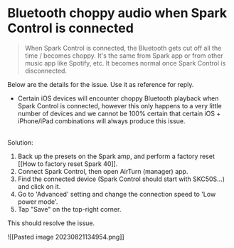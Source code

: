 # Bluetooth choppy audio when Spark Control is connected
> When Spark Control is connected, the Bluetooth gets cut off all the time / becomes choppy. It's the same from Spark app or from other music app like Spotify, etc. It becomes normal once Spark Control is disconnected.

Below are the details for the issue. Use it as reference for reply.

- Certain iOS devices will encounter choppy Bluetooth playback when Spark Control is connected, however this only happens to a very little number of devices and we cannot be 100% certain that certain iOS + iPhone/iPad combinations will always produce this issue.

<br>
Solution:
  
  1. Back up the presets on the Spark amp, and perform a factory reset [[How to factory reset Spark 40]].
  2. Connect Spark Control, then open AirTurn (manager) app.
  3. Find the connected device (Spark Control should start with SKC50S...) and click on it.
  4. Go to 'Advanced' setting and change the connection speed to 'Low power mode'. 
  5. Tap "Save" on the top-right corner.

This should resolve the issue.


![[Pasted image 20230821134954.png]]

